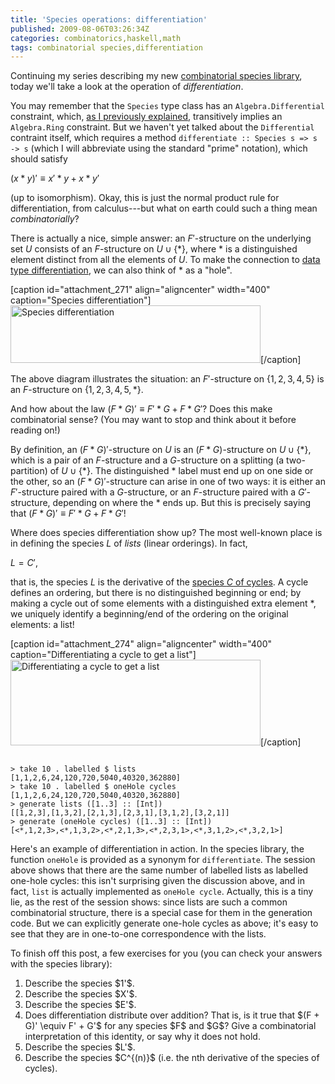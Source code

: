```yaml
---
title: 'Species operations: differentiation'
published: 2009-08-06T03:26:34Z
categories: combinatorics,haskell,math
tags: combinatorial species,differentiation
---
```


Continuing my series describing my new <a href="http://hackage.haskell.org/package/species">combinatorial species library</a>, today we'll take a look at the operation of <i>differentiation</i>.

You may remember that the <code>Species</code> type class has an <code>Algebra.Differential</code> constraint, which, <a href="http://byorgey.wordpress.com/2009/07/30/primitive-species-and-species-operations/">as I previously explained</a>, transitively implies an <code>Algebra.Ring</code> constraint.  But we haven't yet talked about the <code>Differential</code> contraint itself, which requires a method <code>differentiate :: Species s =&gt; s -&gt; s</code> (which I will abbreviate using the standard "prime" notation), which should satisfy

$(x * y)' \equiv x' * y + x * y'$

(up to isomorphism).  Okay, this is just the normal product rule for differentiation, from calculus---but what on earth could such a thing mean <i>combinatorially</i>?

There is actually a nice, simple answer: an $F'$-structure on the underlying set $U$ consists of an $F$-structure on $U \cup \{*\}$, where $*$ is a distinguished element distinct from all the elements of $U$.  To make the connection to <a href="http://en.wikibooks.org/wiki/Haskell/Zippers#Differentiation_of_data_types">data type differentiation</a>, we can also think of $*$ as a "hole".

[caption id="attachment_271" align="aligncenter" width="400" caption="Species differentiation"]<img src="http://byorgey.files.wordpress.com/2009/08/diff.png" alt="Species differentiation" title="diff" width="400" height="92" class="size-full wp-image-271" />[/caption]

The above diagram illustrates the situation: an $F'$-structure on $\{1,2,3,4,5\}$ is an $F$-structure on $\{1,2,3,4,5,*\}$.

And how about the law $(F * G)' \equiv F' * G + F * G'$?  Does this make combinatorial sense? (You may want to stop and think about it before reading on!)

By definition, an $(F * G)'$-structure on $U$ is an $(F*G)$-structure on $U \cup \{*\}$, which is a pair of an $F$-structure and a $G$-structure on a splitting (a two-partition) of $U \cup \{*\}$.  The distinguished $*$ label must end up on one side or the other, so an $(F*G)'$-structure can arise in one of two ways: it is either an $F'$-structure paired with a $G$-structure, or an $F$-structure paired with a $G'$-structure, depending on where the $*$ ends up.  But this is precisely saying that $(F * G)' \equiv F' * G + F * G'$!

Where does species differentiation show up?  The most well-known place is in defining the species $L$ of <i>lists</i> (linear orderings).  In fact,


$L = C'$,


that is, the species $L$ is the derivative of the <a href="http://byorgey.wordpress.com/2009/07/31/primitive-species-and-species-operations-part-ii/">species $C$ of cycles</a>.  A cycle defines an ordering, but there is no distinguished beginning or end; by making a cycle out of some elements with a distinguished extra element $*$, we uniquely identify a beginning/end of the ordering on the original elements: a list!

[caption id="attachment_274" align="aligncenter" width="400" caption="Differentiating a cycle to get a list"]<img src="http://byorgey.files.wordpress.com/2009/08/cyclediff.png" alt="Differentiating a cycle to get a list" title="cyclediff" width="400" height="137" class="size-full wp-image-274" />[/caption]

<code>
&gt; take 10 . labelled $ lists
[1,1,2,6,24,120,720,5040,40320,362880]
&gt; take 10 . labelled $ oneHole cycles
[1,1,2,6,24,120,720,5040,40320,362880]
&gt; generate lists ([1..3] :: [Int])
[[1,2,3],[1,3,2],[2,1,3],[2,3,1],[3,1,2],[3,2,1]]
&gt; generate (oneHole cycles) ([1..3] :: [Int])
[&lt;*,1,2,3&gt;,&lt;*,1,3,2&gt;,&lt;*,2,1,3&gt;,&lt;*,2,3,1&gt;,&lt;*,3,1,2&gt;,&lt;*,3,2,1&gt;]
</code>

Here's an example of differentiation in action.  In the species library, the function <code>oneHole</code> is provided as a synonym for <code>differentiate</code>.  The session above shows that there are the same number of labelled lists as labelled one-hole cycles: this isn't surprising given the discussion above, and in fact, <code>list</code> is actually implemented as <code>oneHole cycle</code>.  Actually, this is a tiny lie, as the rest of the session shows: since lists are such a common combinatorial structure, there is a special case for them in the generation code.  But we can explicitly generate one-hole cycles as above; it's easy to see that they are in one-to-one correspondence with the lists.

To finish off this post, a few exercises for you (you can check your answers with the species library):
<ol>
	<li>Describe the species $1'$.</li>
	<li>Describe the species $X'$.</li>
	<li>Describe the species $E'$.</li>
	<li>Does differentiation distribute over addition?  That is, is it true that $(F + G)' \equiv F' + G'$ for any species $F$ and $G$?  Give a combinatorial interpretation of this identity, or say why it does not hold.</li>
	<li>Describe the species $L'$.</li>
	<li>Describe the species $C^{(n)}$ (i.e. the nth derivative of the species of cycles).</li>
</ol>




